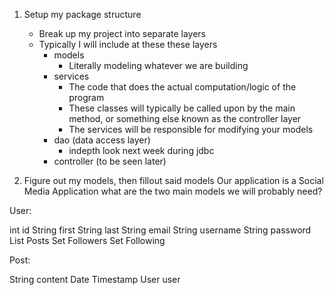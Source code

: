 1. Setup my package structure
    - Break up my project into separate layers
    - Typically I will include at these these layers
        - models
            - Literally modeling whatever we are building
        - services
            - The code that does the actual computation/logic of the program
            - These classes will typically be called upon by the main method, or something else known as the controller layer
            - The services will be responsible for modifying your models
        - dao (data access layer)
            - indepth look next week during jdbc
        - controller (to be seen later)

2. Figure out my models, then fillout said models
Our application is a Social Media Application what are the two main models we will probably need?

User:

int id
String first
String last
String email
String username
String password
List Posts
Set Followers
Set Following

Post:

String content
Date Timestamp
User user